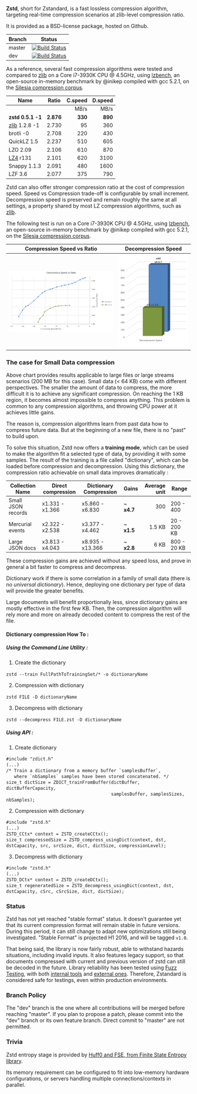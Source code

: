  **Zstd**, short for Zstandard, is a fast lossless compression algorithm, targeting real-time compression scenarios at zlib-level compression ratio.

It is provided as a BSD-license package, hosted on Github.

|Branch      |Status   |
|------------|---------|
|master      | [![Build Status](https://travis-ci.org/Cyan4973/zstd.svg?branch=master)](https://travis-ci.org/Cyan4973/zstd) |
|dev         | [![Build Status](https://travis-ci.org/Cyan4973/zstd.svg?branch=dev)](https://travis-ci.org/Cyan4973/zstd) |

As a reference, several fast compression algorithms were tested and compared to [zlib] on a Core i7-3930K CPU @ 4.5GHz, using [lzbench], an open-source in-memory benchmark by @inikep compiled with gcc 5.2.1, on the [Silesia compression corpus].

[lzbench]: https://github.com/inikep/lzbench
[Silesia compression corpus]: http://sun.aei.polsl.pl/~sdeor/index.php?page=silesia


|Name             | Ratio | C.speed | D.speed |
|-----------------|-------|--------:|--------:|
|                 |       |   MB/s  |  MB/s   |
|**zstd 0.5.1 -1**|**2.876**|**330**| **890** |
| [zlib] 1.2.8 -1 | 2.730 |    95   |   360   |
| brotli -0       | 2.708 |   220   |   430   |
| QuickLZ 1.5     | 2.237 |   510   |   605   |
| LZO 2.09        | 2.106 |   610   |   870   |
| [LZ4] r131      | 2.101 |   620   |  3100   |
| Snappy 1.1.3    | 2.091 |   480   |  1600   |
| LZF 3.6         | 2.077 |   375   |   790   |

[zlib]:http://www.zlib.net/
[LZ4]: http://www.lz4.org/

Zstd can also offer stronger compression ratio at the cost of compression speed. 
Speed vs Compression trade-off is configurable by small increment. Decompression speed is preserved and remain roughly the same at all settings, a property shared by most LZ compression algorithms, such as [zlib].

The following test is run on a Core i7-3930K CPU @ 4.5GHz, using [lzbench], an open-source in-memory benchmark by @inikep compiled with gcc 5.2.1, on the [Silesia compression corpus].

Compression Speed vs Ratio | Decompression Speed
---------------------------|--------------------
![Compression Speed vs Ratio](images/CSpeed.png "Compression Speed vs Ratio") | ![Decompression Speed](images/DSpeed.png "Decompression Speed")


### The case for Small Data compression

Above chart provides results applicable to large files or large streams scenarios (200 MB for this case).
Small data (< 64 KB) come with different perspectives.
The smaller the amount of data to compress, the more difficult it is to achieve any significant compression.
On reaching the 1 KB region, it becomes almost impossible to compress anything.
This problem is common to any compression algorithms, and throwing CPU power at it achieves little gains.

The reason is, compression algorithms learn from past data how to compress future data.
But at the beginning of a new file, there is no "past" to build upon.

To solve this situation, Zstd now offers a __training mode__,
which can be used to make the algorithm fit a selected type of data, by providing it with some samples.
The result of the training is a file called "dictionary", which can be loaded before compression and decompression.
Using this dictionary, the compression ratio achievable on small data improves dramatically :

| Collection Name    | Direct compression | Dictionary Compression | Gains      | Average unit | Range       |
| ---------------    | ------------------ | ---------------------- | ---------  | ------------:| -----       |
| Small JSON records | x1.331 - x1.366	  | x5.860 - x6.830        | ~ __x4.7__ | 300          | 200 - 400   |
| Mercurial events   | x2.322 - x2.538    | x3.377 - x4.462        | ~ __x1.5__ | 1.5 KB       | 20 - 200 KB |	
| Large JSON docs    | x3.813 - x4.043    | x8.935 - x13.366       | ~ __x2.8__ | 6 KB         | 800 - 20 KB |	

These compression gains are achieved without any speed loss, and prove in general a bit faster to compress and decompress.

Dictionary work if there is some correlation in a family of small data (there is no _universal dictionary_).
Hence, deploying one dictionary per type of data will provide the greater benefits.

Large documents will benefit proportionally less, since dictionary gains are mostly effective in the first few KB.
Then, the compression algorithm will rely more and more on already decoded content to compress the rest of the file.

#### Dictionary compression How To :

##### _Using the Command Line Utility_ :

1) Create the dictionary

`zstd --train FullPathToTrainingSet/* -o dictionaryName`

2) Compression with dictionary

`zstd FILE -D dictionaryName`

3) Decompress with dictionary

`zstd --decompress FILE.zst -D dictionaryName`

##### _Using API_ :

1) Create dictionary

```
#include "zdict.h"
(...)
/* Train a dictionary from a memory buffer `samplesBuffer`, 
   where `nbSamples` samples have been stored concatenated. */
size_t dictSize = ZDICT_trainFromBuffer(dictBuffer, dictBufferCapacity,
                                        samplesBuffer, samplesSizes, nbSamples);
```

2) Compression with dictionary

```
#include "zstd.h"
(...)
ZSTD_CCtx* context = ZSTD_createCCtx();
size_t compressedSize = ZSTD_compress_usingDict(context, dst, dstCapacity, src, srcSize, dict, dictSize, compressionLevel);
```

3) Decompress with dictionary

```
#include "zstd.h"
(...)
ZSTD_DCtx* context = ZSTD_createDCtx();
size_t regeneratedSize = ZSTD_decompress_usingDict(context, dst, dstCapacity, cSrc, cSrcSize, dict, dictSize);
```


### Status

Zstd has not yet reached "stable format" status. It doesn't guarantee yet that its current compression format will remain stable in future versions. During this period, it can still change to adapt new optimizations still being investigated. "Stable Format" is projected H1 2016, and will be tagged `v1.0`.

That being said, the library is now fairly robust, able to withstand hazards situations, including invalid inputs. It also features legacy support, so that documents compressed with current and previous version of zstd can still be decoded in the future. 
Library reliability has been tested using [Fuzz Testing](https://en.wikipedia.org/wiki/Fuzz_testing), with both [internal tools](programs/fuzzer.c) and [external ones](http://lcamtuf.coredump.cx/afl). Therefore, Zstandard is considered safe for testings, even within production environments.

### Branch Policy

The "dev" branch is the one where all contributions will be merged before reaching "master". If you plan to propose a patch, please commit into the "dev" branch or its own feature branch. Direct commit to "master" are not permitted.


### Trivia

Zstd entropy stage is provided by [Huff0 and FSE, from Finite State Entropy library](https://github.com/Cyan4973/FiniteStateEntropy).

Its memory requirement can be configured to fit into low-memory hardware configurations, or servers handling multiple connections/contexts in parallel.

